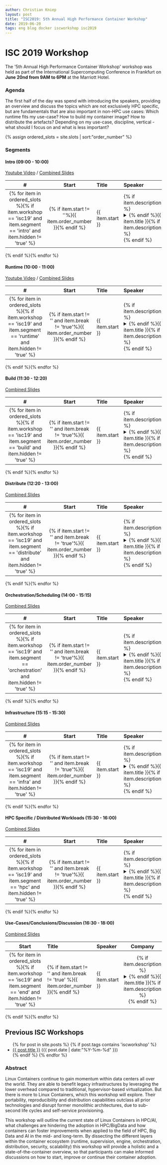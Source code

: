 ```yaml
---
author: Christian Kniep
layout: post
title: "ISC2019: 5th Annual High Performance Container Workshop"
date: 2019-06-20
tags: eng blog docker iscworkshop isc2019
---
```


# ISC 2019 Workshop

The '5th Annual High Performance Container Workshop' workshop was held as part of the International Supercomputing Conference in Frankfurt on **June 20nd from 9AM to 6PM** at the Marriott Hotel.


### Agenda
The first half of the day was spend with introducing the speakers, providing an overview and discuss
the topics which are not exclusively HPC specific, but are fundamentals that are also important in non-HPC use cases: Which runtime fits my use-case? How to build my container image? How to distribute the artefacts?
Depending on my use-case, discipline, vertical - what should I focus on and what is less important?

{% assign ordered_slots = site.slots | sort:"order_number" %}

### Segments

#### Intro (09:00 - 10:00)

[Youtube Video](https://www.youtube.com/watch?v=ii2ck1eMTP) / [Combined Slides](/data/hpcw19/0_Intro.pdf)

| # | Start |  Title                                   | Speaker             |    Company     | Links |
|:-:|:-----:|:-----------------------------------------|:--------------------|:-------------:|:-----:|
{% for item in ordered_slots %}{% if item.workshop == 'isc19' and item.segment == 'intro' and item.hidden != 'true' %}| {% if item.start != ''%}{{ item.order_number }}{% endif %} | {{ item.start }} | {% if item.description %}<details><summary>{% endif %}{{ item.title }}{% if item.description %}</summary><div class="slot-tiny">{{ item.description }}</div></details>{% endif %} | {{ item.speakers }}  | {{ item.affiliation }} | {% if item.yt %}[Video]({{item.yt}})/{% endif %}{% if item.slides %}[Slides](/data/hpcw19/{{item.slides}}){% endif %} |
{% endif %}{% endfor %}

#### Runtime (10:00 - 11:00)

[Youtube Video](https://www.youtube.com/watch?v=5mvMIT8WIbg) / [Combined Slides](/data/hpcw19/1_RUN.pdf)

| # | Start |  Title                                   | Speaker             |    Company     | Links |
|:-:|:-----:|:-----------------------------------------|:--------------------|:--------------:|:-----:|
{% for item in ordered_slots %}{% if item.workshop == 'isc19' and item.segment == 'runtime' and item.hidden != 'true' %}| {% if item.start != '' and item.break != 'true'%}{{ item.order_number }}{% endif %} | {{ item.start }} | {% if item.description %}<details><summary>{% endif %}{{ item.title }}{% if item.description %}</summary><div class="slot-tiny">{{ item.description }}</div></details>{% endif %} | {{ item.speakers }}  | {{ item.affiliation }} | {% if item.yt %}[Video]({{item.yt}}){% endif %}{% if item.slides and item.yt %}/{% endif %}{% if item.slides %}[Slides](/data/hpcw19/{{item.slides}}){% endif %} |
{% endif %}{% endfor %}

#### Build (11:30 - 12:20)

[Combined Slides](/data/hpcw19/2_BUILD.pdf)

| # | Start |  Title                                   | Speaker             |    Company     | Links |
|:-:|:-----:|:-----------------------------------------|:--------------------|:--------------:|:-----:|
{% for item in ordered_slots %}{% if item.workshop == 'isc19' and item.segment == 'build' and item.hidden != 'true' %}| {% if item.start != '' and item.break != 'true'%}{{ item.order_number }}{% endif %} | {{ item.start }} | {% if item.description %}<details><summary>{% endif %}{{ item.title }}{% if item.description %}</summary><div class="slot-tiny">{{ item.description }}</div></details>{% endif %} | {{ item.speakers }}  | {{ item.affiliation }} | {% if item.yt %}[Video]({{item.yt}})/{% endif %}{% if item.slides %}[Slides](/data/hpcw19/{{item.slides}}){% endif %} |
{% endif %}{% endfor %}

#### Distribute (12:20 - 13:00)

[Combined Slides](/data/hpcw19/3_DIST.pdf)

| # | Start |  Title                                   | Speaker             |    Company     | Links |
|:-:|:-----:|:-----------------------------------------|:--------------------|:--------------:|:-----:|
{% for item in ordered_slots %}{% if item.workshop == 'isc19' and item.segment == 'distribute' and item.hidden != 'true' %}| {% if item.start != '' and item.break != 'true'%}{{ item.order_number }}{% endif %} | {{ item.start }} | {% if item.description %}<details><summary>{% endif %}{{ item.title }}{% if item.description %}</summary><div class="slot-tiny">{{ item.description }}</div></details>{% endif %} | {{ item.speakers }}  | {{ item.affiliation }} | {% if item.yt %}[Video]({{item.yt}})/{% endif %}{% if item.slides %}[Slides](/data/hpcw19/{{item.slides}}){% endif %} |
{% endif %}{% endfor %}

#### Orchestration/Scheduling (14:00 - 15:15)

[Combined Slides](/data/hpcw19/4_SCHED.pdf)

| # | Start |  Title                                   | Speaker             |    Company     | Links |
|:-:|:-----:|:-----------------------------------------|:--------------------|:--------------:|:-----:|
{% for item in ordered_slots %}{% if item.workshop == 'isc19' and item.segment == 'orchestration' and item.hidden != 'true' %}| {% if item.start != '' and item.break != 'true'%}{{ item.order_number }}{% endif %} | {{ item.start }} | {% if item.description %}<details><summary>{% endif %}{{ item.title }}{% if item.description %}</summary><div class="slot-tiny">{{ item.description }}</div></details>{% endif %} | {{ item.speakers }}  | {{ item.affiliation }} | {% if item.yt %}[Video]({{item.yt}})/{% endif %}{% if item.slides %}[Slides](/data/hpcw19/{{item.slides}}){% endif %} |
{% endif %}{% endfor %}

#### Infrastructure (15:15 - 15:30)

[Combined Slides](/data/hpcw19/5_INFRA.pdf)

| # | Start |  Title                                   | Speaker             |    Company     | Links |
|:-:|:-----:|:-----------------------------------------|:--------------------|:--------------:|:-----:|
{% for item in ordered_slots %}{% if item.workshop == 'isc19' and item.segment == 'infra' and item.hidden != 'true' %}| {% if item.start != '' and item.break != 'true'%}{{ item.order_number }}{% endif %} | {{ item.start }} | {% if item.description %}<details><summary>{% endif %}{{ item.title }}{% if item.description %}</summary><div class="slot-tiny">{{ item.description }}</div></details>{% endif %} | {{ item.speakers }}  | {{ item.affiliation }} | {% if item.yt %}[Video]({{item.yt}})/{% endif %}{% if item.slides %}[Slides](/data/hpcw19/{{item.slides}}){% endif %} |
{% endif %}{% endfor %}

#### HPC Specific / Distributed Workloads (15:30 - 16:00)

[Combined Slides](/data/hpcw19/6_HPC.pdf)

| # | Start |  Title                                   | Speaker             |    Company     | Links |
|:-:|:-----:|:-----------------------------------------|:--------------------|:--------------:|:-----:|
{% for item in ordered_slots %}{% if item.workshop == 'isc19' and item.segment == 'hpc' and item.hidden != 'true' %}| {% if item.start != '' and item.break != 'true'%}{{ item.order_number }}{% endif %} | {{ item.start }} | {% if item.description %}<details><summary>{% endif %}{{ item.title }}{% if item.description %}</summary><div class="slot-tiny">{{ item.description }}</div></details>{% endif %} | {{ item.speakers }}  | {{ item.affiliation }} | {% if item.yt %}[Video]({{item.yt}})/{% endif %}{% if item.slides %}[Slides](/data/hpcw19/{{item.slides}}){% endif %} |
{% endif %}{% endfor %}

#### Use-Cases/Conclusions/Discussion (16:30 - 18:00)

[Combined Slides](/data/hpcw19/7_END.pdf)

| Start |  Title                                   | Speaker             |    Company     | Links |
|:-----:|:-----------------------------------------|:--------------------|:--------------:|:-----:|
{% for item in ordered_slots %}{% if item.workshop == 'isc19' and item.segment == 'end' and item.hidden != 'true' %}| {% if item.start != '' and item.break != 'true' %}{{ item.order_number }}{% endif %} | {{ item.start }} | {% if item.description %}<details><summary>{% endif %}{{ item.title }}{% if item.description %}</summary><div class="slot-tiny">{{ item.description }}</div></details>{% endif %} | {{ item.speakers }}  | {{ item.affiliation }} | {% if item.yt %}[Video]({{item.yt}})/{% endif %}{% if item.slides %}[Slides](/data/hpcw19/{{item.slides}}){% endif %} |
{% endif %}{% endfor %}

## Previous ISC Workshops

<ul class="posts">
{% for post in site.posts %}
  {% if post.tags contains 'iscworkshop' %}
      <div class="post_info">
        <li>
          <a href="{{ post.url }}">{{ post.title }}</a>
          <span>({{ post.date | date:"%Y-%m-%d" }})</span>
        </li>
      </div>
  {% endif %}
{% endfor %}
</ul>

### Abstract

Linux Containers continue to gain momentum within data centers all over the world.
They are able to benefit legacy infrastructures by leveraging the lower overhead compared
to traditional, hypervisor-based virtualization. But there is more to Linux Containers,
which this workshop will explore. Their portability, reproducibility and distribution
capabilities outclass all prior technologies and disrupt former monolithic architectures,
due to sub-second life cycles and self-service provisioning.

This workshop will outline the current state of Linux Containers in HPC/AI, what challenges
are hindering the adoption in HPC/BigData and how containers can foster
improvements when applied to the field of HPC, Big Data and AI in the mid- and long-term.
By dissecting the different layers within the container ecosystem (runtime, supervision, engine, orchestration, distribution, security, scalability) this workshop will provide a holistic and a state-of-the-container overview, so that participants can make informed discussions on how to start, improve or continue their container adoption.
